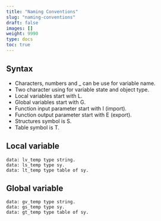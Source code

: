 ```yaml
---
title: "Naming Conventions"
slug: "naming-conventions"
draft: false
images: []
weight: 9990
type: docs
toc: true
---
```


## Syntax
* Characters, numbers and _ can be use for variable name.
* Two character using for variable state and object type.
* Local variables start with L.
* Global variables start with G.
* Function input parameter start with I (import).
* Function output parameter start with E (export).
* Structures symbol is S.
* Table symbol is T.




## Local variable
    data: lv_temp type string.
    data: ls_temp type sy.
    data: lt_temp type table of sy.

## Global variable
    data: gv_temp type string.
    data: gs_temp type sy.
    data: gt_temp type table of sy.


